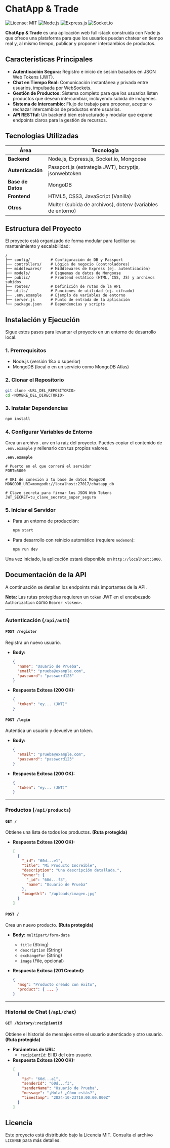 # ChatApp & Trade

![License: MIT](https://img.shields.io/badge/License-MIT-yellow.svg)
![Node.js](https://img.shields.io/badge/Node.js-20.x-green.svg)
![Express.js](https://img.shields.io/badge/Express.js-4.x-blue.svg)
![Socket.io](https://img.shields.io/badge/Socket.io-4.x-blue.svg)

**ChatApp & Trade** es una aplicación web full-stack construida con Node.js que ofrece una plataforma para que los usuarios puedan chatear en tiempo real y, al mismo tiempo, publicar y proponer intercambios de productos.

## Características Principales

*   **Autenticación Segura:** Registro e inicio de sesión basados en JSON Web Tokens (JWT).
*   **Chat en Tiempo Real:** Comunicación instantánea y privada entre usuarios, impulsada por WebSockets.
*   **Gestión de Productos:** Sistema completo para que los usuarios listen productos que desean intercambiar, incluyendo subida de imágenes.
*   **Sistema de Intercambio:** Flujo de trabajo para proponer, aceptar o rechazar intercambios de productos entre usuarios.
*   **API RESTful:** Un backend bien estructurado y modular que expone endpoints claros para la gestión de recursos.

## Tecnologías Utilizadas

| Área          | Tecnología                                       |
|---------------|--------------------------------------------------|
| **Backend**   | Node.js, Express.js, Socket.io, Mongoose         |
| **Autenticación** | Passport.js (estrategia JWT), bcryptjs, jsonwebtoken |
| **Base de Datos** | MongoDB                                          |
| **Frontend**  | HTML5, CSS3, JavaScript (Vanilla)                |
| **Otros**     | Multer (subida de archivos), dotenv (variables de entorno) |

## Estructura del Proyecto

El proyecto está organizado de forma modular para facilitar su mantenimiento y escalabilidad:

```
/
├── config/         # Configuración de DB y Passport
├── controllers/    # Lógica de negocio (controladores)
├── middlewares/    # Middlewares de Express (ej. autenticación)
├── models/         # Esquemas de datos de Mongoose
├── public/         # Frontend estático (HTML, CSS, JS) y archivos subidos
├── routes/         # Definición de rutas de la API
├── utils/          # Funciones de utilidad (ej. cifrado)
├── .env.example    # Ejemplo de variables de entorno
├── server.js       # Punto de entrada de la aplicación
└── package.json    # Dependencias y scripts
```

## Instalación y Ejecución

Sigue estos pasos para levantar el proyecto en un entorno de desarrollo local.

### 1. Prerrequisitos

*   Node.js (versión 18.x o superior)
*   MongoDB (local o en un servicio como MongoDB Atlas)

### 2. Clonar el Repositorio

```bash
git clone <URL_DEL_REPOSITORIO>
cd <NOMBRE_DEL_DIRECTORIO>
```

### 3. Instalar Dependencias

```bash
npm install
```

### 4. Configurar Variables de Entorno

Crea un archivo `.env` en la raíz del proyecto. Puedes copiar el contenido de `.env.example` y rellenarlo con tus propios valores.

**`.env.example`**
```env
# Puerto en el que correrá el servidor
PORT=5000

# URI de conexión a tu base de datos MongoDB
MONGODB_URI=mongodb://localhost:27017/chatapp_db

# Clave secreta para firmar los JSON Web Tokens
JWT_SECRET=tu_clave_secreta_super_segura
```

### 5. Iniciar el Servidor

*   Para un entorno de producción:
    ```bash
    npm start
    ```
*   Para desarrollo con reinicio automático (requiere `nodemon`):
    ```bash
    npm run dev
    ```

Una vez iniciado, la aplicación estará disponible en `http://localhost:5000`.

## Documentación de la API

A continuación se detallan los endpoints más importantes de la API.

**Nota:** Las rutas protegidas requieren un `token` JWT en el encabezado `Authorization` como `Bearer <token>`.

--- 

### Autenticación (`/api/auth`)

#### `POST /register`

Registra un nuevo usuario.

*   **Body:**
    ```json
    {
      "name": "Usuario de Prueba",
      "email": "prueba@example.com",
      "password": "password123"
    }
    ```
*   **Respuesta Exitosa (200 OK):**
    ```json
    {
      "token": "ey... (JWT)"
    }
    ```

#### `POST /login`

Autentica un usuario y devuelve un token.

*   **Body:**
    ```json
    {
      "email": "prueba@example.com",
      "password": "password123"
    }
    ```
*   **Respuesta Exitosa (200 OK):**
    ```json
    {
      "token": "ey... (JWT)"
    }
    ```

--- 

### Productos (`/api/products`)

#### `GET /`

Obtiene una lista de todos los productos. **(Ruta protegida)**

*   **Respuesta Exitosa (200 OK):**
    ```json
    [
      {
        "_id": "60d...e1",
        "title": "Mi Producto Increíble",
        "description": "Una descripción detallada.",
        "owner": {
          "_id": "60d...f3",
          "name": "Usuario de Prueba"
        },
        "imageUrl": "/uploads/imagen.jpg"
      }
    ]
    ```

#### `POST /`

Crea un nuevo producto. **(Ruta protegida)**

*   **Body:** `multipart/form-data`
    *   `title` (String)
    *   `description` (String)
    *   `exchangeFor` (String)
    *   `image` (File, opcional)

*   **Respuesta Exitosa (201 Created):**
    ```json
    {
      "msg": "Producto creado con éxito",
      "product": { ... }
    }
    ```

--- 

### Historial de Chat (`/api/chat`)

#### `GET /history/:recipientId`

Obtiene el historial de mensajes entre el usuario autenticado y otro usuario. **(Ruta protegida)**

*   **Parámetros de URL:**
    *   `recipientId`: El ID del otro usuario.
*   **Respuesta Exitosa (200 OK):**
    ```json
    [
      {
        "id": "60d...a1",
        "senderId": "60d...f3",
        "senderName": "Usuario de Prueba",
        "message": "¡Hola! ¿Cómo estás?",
        "timestamp": "2024-10-23T10:00:00.000Z"
      }
    ]
    ```

## Licencia

Este proyecto está distribuido bajo la Licencia MIT. Consulta el archivo `LICENSE` para más detalles.
